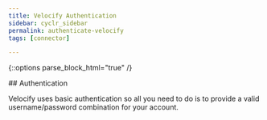 ```yaml
---
title: Velocify Authentication
sidebar: cyclr_sidebar
permalink: authenticate-velocify
tags: [connector]

---
```

{::options parse_block_html="true" /}
<section class="card">
## Authentication

Velocify uses basic authentication so all you need to do is to provide a valid username/password combination for your account.


</section>
